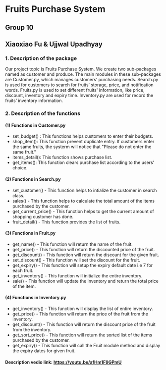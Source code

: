 # Fruits Purchase System 
## Group 10 
## Xiaoxiao Fu & Ujjwal Upadhyay
### 1. Description of the package
Our project topic is Fruits Purchase System. We create two sub-packages named as customer and produce. The main modules in these sub-packages are Customer.py, which manages customers’ purchasing needs. Search.py is used for customers to search for fruits’ storage, price, and notification words. Fruits.py is used to set different fruits' information, like price, discount, inventory and expiry time. Inventory.py are used for record the fruits’ inventory information.

### 2. Description of the functions
#### (1) Functions in Customer.py
* set_budget() : This functions helps customers to enter their budgets.
* shop_item(): This function prevent duplicate entry. If customers enter the same fruits, the systerm will notice that "Please do not enter the same fruit."
* items_detail(): This function shows purchase list.
* get_items(): This function clears purchase list according to the users' choice.
#### (2) Functions in Search.py
* set_customer() - This function helps to intialize the customer in search class.
* sales() - This function helps to calculate the total amount of the items purchased by the customer.
* get_current_price() - This function helps to get the current amount of shopping customer has done.
* fruit_detail() - This function provides the list of fruits.
#### (3) Functions in Fruit.py
* get_name() - This function will return the name of the fruit.
* get_price() - This function will return the discounted price of the fruit.
* get_discount() - This function will return the discount for the given fruit.
* set_discount() - This function will set the discount for the fruit.
* get_expiry() - This function will setup the expiry default date i.e 7 for each fruit.
* get_inventory() - This function will initialize the entire inventory.
* sale() - This function will update the inventory and return the total price of the item.

#### (4) Functions in Inventory.py
* get_inventory() - This function will display the list of entire inventory.
* get_price() - This function will return the price of the fruit from the inventory.
* get_discount() - This function will return the discount price of the fruit from the inventory.
* get_sort_price() - This function will return the sorted list of the items purchased by the customer.
* get_expiry() - This function will call the Fruit module method and display the expiry dates for given fruit.

#### Description vedio link: https://youtu.be/afHm1F9GPmU